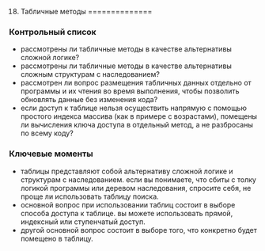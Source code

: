 18. Табличные методы
==============

### Контрольный список

+ рассмотрены ли табличные методы в качестве альтернативы сложной логике? 
+ рассмотрены ли табличные методы в качестве альтернативы сложным структурам с наследованием? 
+ рассмотрен ли вопрос размещения табличных данных отдельно от программы и их чтения во время выполнения, чтобы позволить обновлять данные без изменения кода? 
+ если доступ к таблице нельзя осуществить напрямую с помощью простого индекса массива (как в примере с возрастами), помещены ли вычисления ключа доступа в отдельный метод, а не разбросаны по всему коду? 

### Ключевые моменты 

+ таблицы представляют собой альтернативу сложной логике и структурам с наследованием. если вы понимаете, что сбиты с толку логикой программы или деревом наследования, спросите себя, не проще ли использовать таблицу поиска. 
+ основной вопрос при использовании таблиц состоит в выборе способа доступа к таблице. вы можете использовать прямой, индексный или ступенчатый доступ. 
+ другой основной вопрос состоит в выборе того, что конкретно будет помещено в таблицу. 